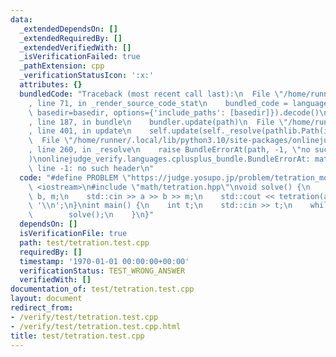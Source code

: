 ```yaml
---
data:
  _extendedDependsOn: []
  _extendedRequiredBy: []
  _extendedVerifiedWith: []
  _isVerificationFailed: true
  _pathExtension: cpp
  _verificationStatusIcon: ':x:'
  attributes: {}
  bundledCode: "Traceback (most recent call last):\n  File \"/home/runner/.local/lib/python3.10/site-packages/onlinejudge_verify/documentation/build.py\"\
    , line 71, in _render_source_code_stat\n    bundled_code = language.bundle(stat.path,\
    \ basedir=basedir, options={'include_paths': [basedir]}).decode()\n  File \"/home/runner/.local/lib/python3.10/site-packages/onlinejudge_verify/languages/cplusplus.py\"\
    , line 187, in bundle\n    bundler.update(path)\n  File \"/home/runner/.local/lib/python3.10/site-packages/onlinejudge_verify/languages/cplusplus_bundle.py\"\
    , line 401, in update\n    self.update(self._resolve(pathlib.Path(included), included_from=path))\n\
    \  File \"/home/runner/.local/lib/python3.10/site-packages/onlinejudge_verify/languages/cplusplus_bundle.py\"\
    , line 260, in _resolve\n    raise BundleErrorAt(path, -1, \"no such header\"\
    )\nonlinejudge_verify.languages.cplusplus_bundle.BundleErrorAt: math/tetration.hpp:\
    \ line -1: no such header\n"
  code: "#define PROBLEM \"https://judge.yosupo.jp/problem/tetration_mod\"\n#include\
    \ <iostream>\n#include \"math/tetration.hpp\"\nvoid solve() {\n    long long a,\
    \ b, m;\n    std::cin >> a >> b >> m;\n    std::cout << tetration(a, b, m) <<\
    \ '\\n';\n}\nint main() {\n    int t;\n    std::cin >> t;\n    while(t--) {\n\
    \        solve();\n    }\n}"
  dependsOn: []
  isVerificationFile: true
  path: test/tetration.test.cpp
  requiredBy: []
  timestamp: '1970-01-01 00:00:00+00:00'
  verificationStatus: TEST_WRONG_ANSWER
  verifiedWith: []
documentation_of: test/tetration.test.cpp
layout: document
redirect_from:
- /verify/test/tetration.test.cpp
- /verify/test/tetration.test.cpp.html
title: test/tetration.test.cpp
---
```

